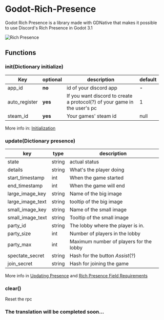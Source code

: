 
# Godot-Rich-Presence

Godot Rich Presence is a library made with GDNative that makes it possible to use Discord's Rich Presence in Godot 3.1

![Rich Presence](https://i.imgur.com/5IxTNBL.png)

## Functions

### init(Dictionary initialize)

| Key           | optional | description | default |
| ------------- | -------- | ---------------------------- | --- |
| app_id        | **no**      | id of your discord app| **-** |
| auto_register | **yes**      | If you want discord to create a protocol(?) of your game in the user's pc | 1 |
| steam_id      | **yes**      | Your games' steam id | null  |

More info in: [Initialization](https://discordapp.com/developers/docs/rich-presence/how-to#initialization)

### update(Dictionary presence)

| key | type | description|
| ----- | ---- | --------- |
| state | string | actual status |
| details | string | What's the player doing |
| start_timestamp | int | When the game started |
| end_timestamp | int | When the game will end|
| large_image_key | string | Name of the big image |
| large_image_text | string | tooltip of the big image |
| small_image_key | string | Name of the small image |
| small_image_text | string | Tooltip of the small image |
| party_id | string | The lobby where the player is in. |
| party_size | int | Number of players in the lobby |
| party_max | int | Maximum number of players for the lobby |
| spectate_secret | string | Hash for the button _Assist_(?) |
| join_secret | string | Hash for joining the game |

More info in [Updating Presence](https://discordapp.com/developers/docs/rich-presence/how-to#updating-presence) and [Rich Presence Field Requirements](https://discordapp.com/developers/docs/rich-presence/how-to#rich-presence-field-requirements)

### clear()
Reset the rpc

### The translation will be completed soon...
